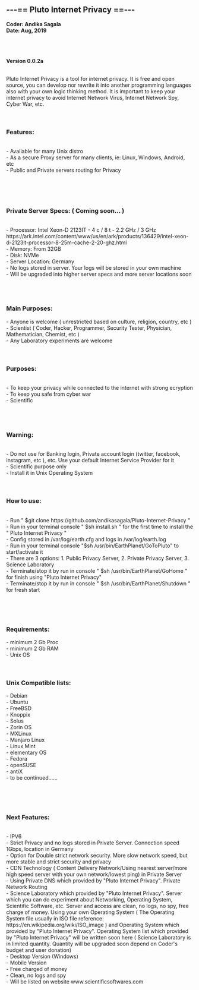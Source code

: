 <h2>---== Pluto Internet Privacy ==---</h2>
<b>Coder: Andika Sagala  </b>	 <br>              
	<b>Date: Aug, 2019	</b><br>
<br><br><br>

<b>Version 0.0.2a</b><br><br>

Pluto Internet Privacy is a tool for internet privacy. It is free and open source, you can develop nor rewrite it into another programming languages also with your own logic thinking method. It is important to keep your internet privacy to avoid Internet Network Virus, Internet Network Spy, Cyber War, etc.<br><br><br>

<h3>Features:</h3><br>
- Available for many Unix distro<br>
- As a secure Proxy server for many clients, ie: Linux, Windows, Android, etc<br>
- Public and Private servers routing for Privacy<br>
<br>
<br><br><br>

<h3>Private Server Specs: ( Coming soon... )</h3><br>
- Processor: Intel Xeon-D 2123IT - 4 c / 8 t - 2.2 GHz / 3 GHz https://ark.intel.com/content/www/us/en/ark/products/136429/intel-xeon-d-2123it-processor-8-25m-cache-2-20-ghz.html<br>
- Memory: From 32GB<br>
- Disk: NVMe<br>
- Server Location: Germany<br>
- No logs stored in server. Your logs will be stored in your own machine<br>
- Will be upgraded into higher server specs and more server locations soon<br>
 <br><br><br>

<h3>Main Purposes:</h3>
- Anyone is welcome ( unrestricted based on culture, religion, country, etc ) <br>
- Scientist ( Coder, Hacker, Programmer, Security Tester, Physician, Mathematician, Chemist, etc ) <br>
- Any Laboratory experiments are welcome <br> <br> <br>


<h3>Purposes:</h3><br>
- To keep your privacy while connected to the internet with strong ecryption<br>
- To keep you safe from cyber war<br>
- Scientific <br>
<br><br><br>


<h3>Warning:</h3><br>
- Do not use for Banking login, Private account login (twitter, facebook, instagram, etc ), etc. Use your default Internet Service Provider for it<br>
- Scientific purpose only <br>
- Install it in Unix Operating System<br><br><br>


<h3>How to use:</h3><br>
- Run " $git clone https://github.com/andikasagala/Pluto-Internet-Privacy " <br>
- Run in your terminal console " $sh install.sh " for the first time to install the " Pluto Internet Privacy " <br>
- Config stored in /var/log/earth.cfg and logs in /var/log/earth.log  <br>
- Run in your terminal console "$sh /usr/bin/EarthPlanet/GoToPluto" to start/activate it<br>
- There are 3 options: 1. Public Privacy Server, 2. Private Privacy Server, 3. Science Laboratory <br>
- Terminate/stop it by run in console " $sh /usr/bin/EarthPlanet/GoHome " for finish using "Pluto Internet Privacy"  <br>
- Terminate/stop it by run in console " $sh /usr/bin/EarthPlanet/Shutdown " for fresh start  <br>

<br><br>
<br>

<h3>Requirements:</h3>
- minimum 2 Gb Proc <br>
- minimum 2 Gb RAM<br>
- Unix OS <br><br><br>

<h3>Unix Compatible lists:</h3>
- Debian <br>
- Ubuntu<br>
- FreeBSD<br>
- Knoppix <br>
- Solus <br>
- Zorin OS <br>
- MXLinux<br>
- Manjaro Linux <br>
- Linux Mint <br>
- elementary OS <br>
- Fedora <br>
- openSUSE <br>
- antiX <br>
- to be continued...... <br>


<br><br><br>

<h3>Next Features:</h3><br>
- IPV6 <br>
- Strict Privacy and no logs stored in Private Server. Connection speed 1Gbps, location in Germany<br>
- Option for Double strict network security. More slow network speed, but more stable and strict security and privacy <br>
- CDN Technology ( Content Delivery Network/Using nearest server/more high speed server with your own network/lowest ping) in Private Server<br>
- Using Private DNS which provided by "Pluto Internet Privacy". Private Network Routing<br>
- Science Laboratory which provided by "Pluto Internet Privacy". Server which you can do experiment about Networking, Operating System, Scientific Software, etc. Server and access are clean, no logs, no spy, free charge of money. Using your own Operating System ( The Operating System file usually in ISO file reference: https://en.wikipedia.org/wiki/ISO_image ) and Operating System which provided by "Pluto Internet Privacy". Operating System list which provided by "Pluto Internet Privacy" will be written soon here ( Science Laboratory is in limited quantity. Quantity will be upgraded soon depend on Coder's budget and user donation) <br>
- Desktop Version (Windows)<br>
- Mobile Version<br>
- Free charged of money <br>
- Clean, no logs and spy <br>
- Will be listed on website www.scientificsoftwares.com <br><br><br><br>

